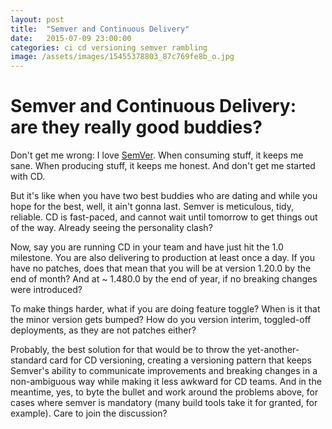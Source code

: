 ```yaml
---
layout: post
title:  "Semver and Continuous Delivery"
date:   2015-07-09 23:00:00
categories: ci cd versioning semver rambling
image: /assets/images/15455378803_87c769fe8b_o.jpg
---
```

# Semver and Continuous Delivery: are they really good buddies?

Don't get me wrong: I love [SemVer](http://semver.org). When consuming stuff, it keeps me sane. When producing stuff, it keeps me honest. And don't get me started with CD.

But it's like when you have two best buddies who are dating and while you hope for the best, well, it ain't gonna last. Semver is meticulous, tidy, reliable. CD is fast-paced, and cannot wait until tomorrow to get things out of the way. Already seeing the personality clash?

Now, say you are running CD in your team and have just hit the 1.0 milestone. You are also delivering to production at least once a day. If you have no patches, does that mean that you will be at version 1.20.0 by the end of month? And at ~ 1.480.0 by the end of year, if no breaking changes were introduced?

To make things harder, what if you are doing feature toggle? When is it that the minor version gets bumped? How do you version interim, toggled-off deployments, as they are not patches either?

Probably, the best solution for that would be to throw the yet-another-standard card for CD versioning, creating a versioning pattern that keeps Semver's ability to communicate improvements and breaking changes in a non-ambiguous way while  making it less awkward for CD teams. And in the meantime, yes, to byte the bullet and work around the problems above, for cases where semver is mandatory (many build tools take it for granted, for example). Care to join the discussion?